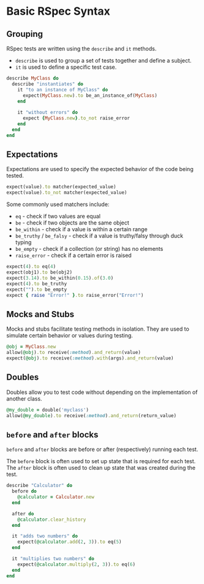 # Basic RSpec Syntax

## Grouping

RSpec tests are written using the `describe` and `it` methods.

- `describe` is used to group a set of tests together and define a subject.
- `it` is used to define a specific test case.

```ruby
describe MyClass do
  describe "instantiates" do
    it "to an instance of MyClass" do
      expect(MyClass.new).to be_an_instance_of(MyClass)
    end
    
    it "without errors" do
      expect {MyClass.new}.to_not raise_error
    end
  end
end
```


## Expectations

Expectations are used to specify the expected behavior of the code being tested.

```ruby
expect(value).to matcher(expected_value)
expect(value).to_not matcher(expected_value)
```

Some commonly used matchers include:

- `eq` - check if two values are equal
- `be` - check if two objects are the same object
- `be_within` - check if a value is within a certain range
- `be_truthy` / `be_falsy` - check if a value is truthy/falsy through duck typing
- `be_empty` - check if a collection (or string) has no elements
- `raise_error` - check if a certain error is raised

```ruby
expect(4).to eq(4)
expect(obj1).to be(obj2)
expect(3.14).to be_within(0.15).of(3.0)
expect(4).to be_truthy
expect("").to be_empty
expect { raise "Error!" }.to raise_error("Error!")
```


## Mocks and Stubs

Mocks and stubs facilitate testing methods in isolation. They are used to simulate certain behavior or values during testing.

```ruby
@obj = MyClass.new
allow(@obj).to receive(:method).and_return(value)
expect(@obj).to receive(:method).with(args).and_return(value)
```

## Doubles

Doubles allow you to test code without depending on the implementation of another class.

```ruby
@my_double = double('myclass')
allow(@my_double).to receive(:method).and_return(return_value)
```

## `before` and `after` blocks
`before` and `after` blocks are before or after (respectively) running each test.

The `before` block is often used to set up state that is required for each test. The `after` block is often used to clean up state that was created during the test.

```ruby
describe "Calculator" do
  before do
    @calculator = Calculator.new
  end

  after do
    @calculator.clear_history
  end

  it "adds two numbers" do
    expect(@calculator.add(2, 3)).to eq(5)
  end

  it "multiplies two numbers" do
    expect(@calculator.multiply(2, 3)).to eq(6)
  end
end
```
